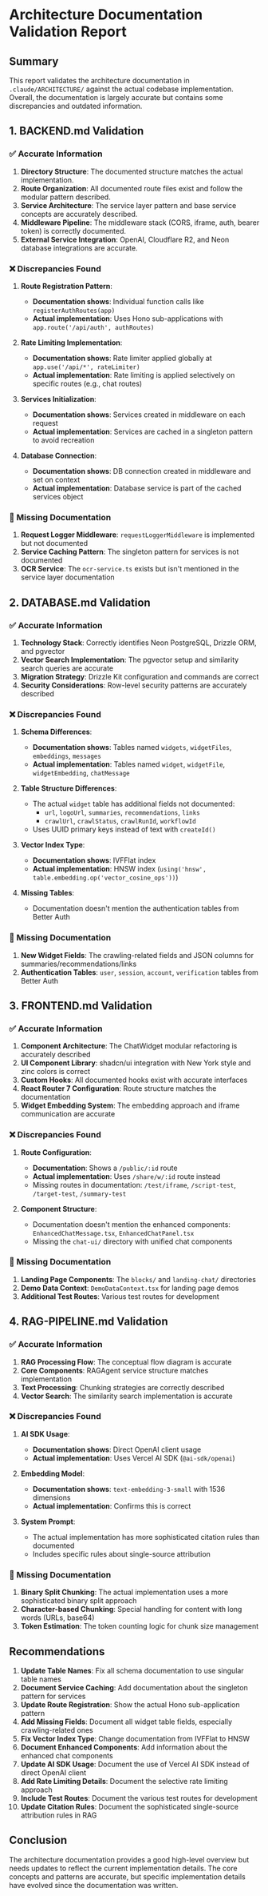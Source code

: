 # Architecture Documentation Validation Report

## Summary

This report validates the architecture documentation in `.claude/ARCHITECTURE/` against the actual codebase implementation. Overall, the documentation is largely accurate but contains some discrepancies and outdated information.

## 1. BACKEND.md Validation

### ✅ Accurate Information

1. **Directory Structure**: The documented structure matches the actual implementation.
2. **Route Organization**: All documented route files exist and follow the modular pattern described.
3. **Service Architecture**: The service layer pattern and base service concepts are accurately described.
4. **Middleware Pipeline**: The middleware stack (CORS, iframe, auth, bearer token) is correctly documented.
5. **External Service Integration**: OpenAI, Cloudflare R2, and Neon database integrations are accurate.

### ❌ Discrepancies Found

1. **Route Registration Pattern**:
   - **Documentation shows**: Individual function calls like `registerAuthRoutes(app)`
   - **Actual implementation**: Uses Hono sub-applications with `app.route('/api/auth', authRoutes)`

2. **Rate Limiting Implementation**:
   - **Documentation shows**: Rate limiter applied globally at `app.use('/api/*', rateLimiter)`
   - **Actual implementation**: Rate limiting is applied selectively on specific routes (e.g., chat routes)

3. **Services Initialization**:
   - **Documentation shows**: Services created in middleware on each request
   - **Actual implementation**: Services are cached in a singleton pattern to avoid recreation

4. **Database Connection**:
   - **Documentation shows**: DB connection created in middleware and set on context
   - **Actual implementation**: Database service is part of the cached services object

### 📝 Missing Documentation

1. **Request Logger Middleware**: `requestLoggerMiddleware` is implemented but not documented
2. **Service Caching Pattern**: The singleton pattern for services is not documented
3. **OCR Service**: The `ocr-service.ts` exists but isn't mentioned in the service layer documentation

## 2. DATABASE.md Validation

### ✅ Accurate Information

1. **Technology Stack**: Correctly identifies Neon PostgreSQL, Drizzle ORM, and pgvector
2. **Vector Search Implementation**: The pgvector setup and similarity search queries are accurate
3. **Migration Strategy**: Drizzle Kit configuration and commands are correct
4. **Security Considerations**: Row-level security patterns are accurately described

### ❌ Discrepancies Found

1. **Schema Differences**:
   - **Documentation shows**: Tables named `widgets`, `widgetFiles`, `embeddings`, `messages`
   - **Actual implementation**: Tables named `widget`, `widgetFile`, `widgetEmbedding`, `chatMessage`

2. **Table Structure Differences**:
   - The actual `widget` table has additional fields not documented:
     - `url`, `logoUrl`, `summaries`, `recommendations`, `links`
     - `crawlUrl`, `crawlStatus`, `crawlRunId`, `workflowId`
   - Uses UUID primary keys instead of text with `createId()`

3. **Vector Index Type**:
   - **Documentation shows**: IVFFlat index
   - **Actual implementation**: HNSW index (`using('hnsw', table.embedding.op('vector_cosine_ops'))`)

4. **Missing Tables**:
   - Documentation doesn't mention the authentication tables from Better Auth

### 📝 Missing Documentation

1. **New Widget Fields**: The crawling-related fields and JSON columns for summaries/recommendations/links
2. **Authentication Tables**: `user`, `session`, `account`, `verification` tables from Better Auth

## 3. FRONTEND.md Validation

### ✅ Accurate Information

1. **Component Architecture**: The ChatWidget modular refactoring is accurately described
2. **UI Component Library**: shadcn/ui integration with New York style and zinc colors is correct
3. **Custom Hooks**: All documented hooks exist with accurate interfaces
4. **React Router 7 Configuration**: Route structure matches the documentation
5. **Widget Embedding System**: The embedding approach and iframe communication are accurate

### ❌ Discrepancies Found

1. **Route Configuration**:
   - **Documentation**: Shows a `/public/:id` route
   - **Actual implementation**: Uses `/share/w/:id` route instead
   - Missing routes in documentation: `/test/iframe`, `/script-test`, `/target-test`, `/summary-test`

2. **Component Structure**:
   - Documentation doesn't mention the enhanced components: `EnhancedChatMessage.tsx`, `EnhancedChatPanel.tsx`
   - Missing the `chat-ui/` directory with unified chat components

### 📝 Missing Documentation

1. **Landing Page Components**: The `blocks/` and `landing-chat/` directories
2. **Demo Data Context**: `DemoDataContext.tsx` for landing page demos
3. **Additional Test Routes**: Various test routes for development

## 4. RAG-PIPELINE.md Validation

### ✅ Accurate Information

1. **RAG Processing Flow**: The conceptual flow diagram is accurate
2. **Core Components**: RAGAgent service structure matches implementation
3. **Text Processing**: Chunking strategies are correctly described
4. **Vector Search**: The similarity search implementation is accurate

### ❌ Discrepancies Found

1. **AI SDK Usage**:
   - **Documentation shows**: Direct OpenAI client usage
   - **Actual implementation**: Uses Vercel AI SDK (`@ai-sdk/openai`)

2. **Embedding Model**:
   - **Documentation shows**: `text-embedding-3-small` with 1536 dimensions
   - **Actual implementation**: Confirms this is correct

3. **System Prompt**:
   - The actual implementation has more sophisticated citation rules than documented
   - Includes specific rules about single-source attribution

### 📝 Missing Documentation

1. **Binary Split Chunking**: The actual implementation uses a more sophisticated binary split approach
2. **Character-based Chunking**: Special handling for content with long words (URLs, base64)
3. **Token Estimation**: The token counting logic for chunk size management

## Recommendations

1. **Update Table Names**: Fix all schema documentation to use singular table names
2. **Document Service Caching**: Add documentation about the singleton pattern for services
3. **Update Route Registration**: Show the actual Hono sub-application pattern
4. **Add Missing Fields**: Document all widget table fields, especially crawling-related ones
5. **Fix Vector Index Type**: Change documentation from IVFFlat to HNSW
6. **Document Enhanced Components**: Add information about the enhanced chat components
7. **Update AI SDK Usage**: Document the use of Vercel AI SDK instead of direct OpenAI client
8. **Add Rate Limiting Details**: Document the selective rate limiting approach
9. **Include Test Routes**: Document the various test routes for development
10. **Update Citation Rules**: Document the sophisticated single-source attribution rules in RAG

## Conclusion

The architecture documentation provides a good high-level overview but needs updates to reflect the current implementation details. The core concepts and patterns are accurate, but specific implementation details have evolved since the documentation was written.